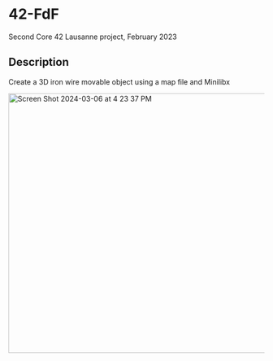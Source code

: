 # 42-FdF
Second Core 42 Lausanne project, February 2023
## Description
Create a 3D iron wire movable object using a map file and Minilibx

<img width="511" alt="Screen Shot 2024-03-06 at 4 23 37 PM" src="https://github.com/Necrom4/42-FdF/assets/162458559/1cfeb8cb-a4be-4677-a203-6c98f11b9ad8">
